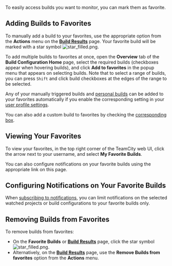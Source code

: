 [//]: # (title: Favorite Build)
[//]: # (auxiliary-id: Favorite Build)

To easily access builds you want to monitor, you can mark them as favorite.

[//]: # (Internal note. Do not delete. "Favorite Buildd142e4.txt")    

## Adding Builds to Favorites

To manually add a build to your favorites, use the appropriate option from the __Actions__ menu on the __[Build Results](working-with-build-results.md)__ page. Your favorite build will be marked with a star symbol ![star_filled.png](star_filled.png).

To add multiple builds to favorites at once, open the __Overview__ tab of the __Build Configuration Home__ page, select the required builds (checkboxes appear when hovering builds), and click __Add to favorites__ in the popup menu that appears on selecting builds. Note that to select a range of builds, you can press `Shift` and click build checkboxes at the edges of the range to be selected.  

Any of your manually triggered builds and [personal builds](personal-build.md) can be added to your favorites automatically if you enable the corresponding setting in your [user profile settings](configuring-your-user-profile.md).

You can also add a custom build to favorites by checking the [corresponding box](running-custom-build.md#Comment+and+Tags).

## Viewing Your Favorites

To view your favorites, in the top right corner of the TeamCity web UI, click the arrow next to your username, and select __My Favorite Builds__.

You can also configure notifications on your favorite builds using the appropriate link on this page.

## Configuring Notifications on Your Favorite Builds

When [subscribing to notifications](adding-notification-rules.md), you can limit notifications on the selected watched projects or build configurations to your favorite builds only.

## Removing Builds from Favorites

To remove builds from favorites:
* On the __Favorite Builds__ or __[Build Results](working-with-build-results.md)__ page, click the star symbol ![star_filled.png](star_filled.png).
* Alternatively, on the __[Build Results](working-with-build-results.md)__ page, use the __Remove Builds from favorites__ option from the __Actions__ menu.
